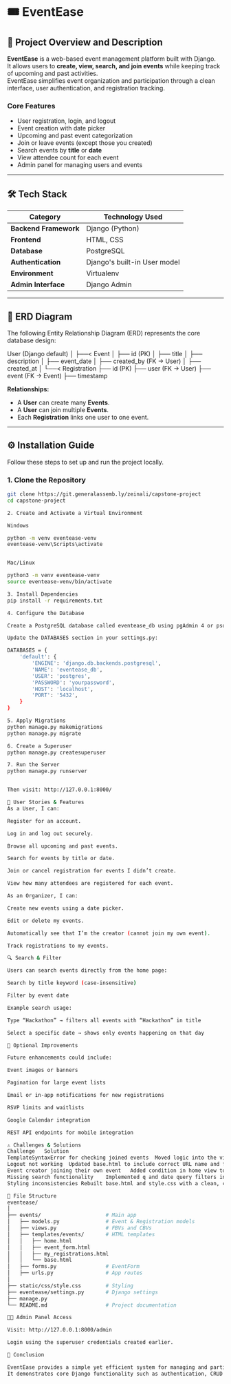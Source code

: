 # 🎟️ EventEase

## 🧩 Project Overview and Description

**EventEase** is a web-based event management platform built with Django.  
It allows users to **create, view, search, and join events** while keeping track of upcoming and past activities.  
EventEase simplifies event organization and participation through a clean interface, user authentication, and registration tracking.

### Core Features
- User registration, login, and logout
- Event creation with date picker
- Upcoming and past event categorization
- Join or leave events (except those you created)
- Search events by **title** or **date**
- View attendee count for each event
- Admin panel for managing users and events

---

## 🛠️ Tech Stack

| Category | Technology Used |
|-----------|----------------|
| **Backend Framework** | Django (Python) |
| **Frontend** | HTML, CSS |
| **Database** | PostgreSQL |
| **Authentication** | Django's built-in User model |
| **Environment** | Virtualenv |
| **Admin Interface** | Django Admin |

---

## 🧱 ERD Diagram

The following Entity Relationship Diagram (ERD) represents the core database design:

User (Django default)
│
├──< Event
│ ├── id (PK)
│ ├── title
│ ├── description
│ ├── event_date
│ ├── created_by (FK → User)
│ ├── created_at
│
└──< Registration
├── id (PK)
├── user (FK → User)
├── event (FK → Event)
├── timestamp


**Relationships:**
- A **User** can create many **Events**.
- A **User** can join multiple **Events**.
- Each **Registration** links one user to one event.

---

## ⚙️ Installation Guide

Follow these steps to set up and run the project locally.

### 1. Clone the Repository
```bash
git clone https://git.generalassemb.ly/zeinali/capstone-project
cd capstone-project

2. Create and Activate a Virtual Environment

Windows

python -m venv eventease-venv
eventease-venv\Scripts\activate


Mac/Linux

python3 -m venv eventease-venv
source eventease-venv/bin/activate

3. Install Dependencies
pip install -r requirements.txt

4. Configure the Database

Create a PostgreSQL database called eventease_db using pgAdmin 4 or psql.

Update the DATABASES section in your settings.py:

DATABASES = {
    'default': {
        'ENGINE': 'django.db.backends.postgresql',
        'NAME': 'eventease_db',
        'USER': 'postgres',
        'PASSWORD': 'yourpassword',
        'HOST': 'localhost',
        'PORT': '5432',
    }
}

5. Apply Migrations
python manage.py makemigrations
python manage.py migrate

6. Create a Superuser
python manage.py createsuperuser

7. Run the Server
python manage.py runserver


Then visit: http://127.0.0.1:8000/

👥 User Stories & Features
As a User, I can:

Register for an account.

Log in and log out securely.

Browse all upcoming and past events.

Search for events by title or date.

Join or cancel registration for events I didn’t create.

View how many attendees are registered for each event.

As an Organizer, I can:

Create new events using a date picker.

Edit or delete my events.

Automatically see that I’m the creator (cannot join my own event).

Track registrations to my events.

🔍 Search & Filter

Users can search events directly from the home page:

Search by title keyword (case-insensitive)

Filter by event date

Example search usage:

Type “Hackathon” → filters all events with “Hackathon” in title

Select a specific date → shows only events happening on that day

🧩 Optional Improvements

Future enhancements could include:

Event images or banners

Pagination for large event lists

Email or in-app notifications for new registrations

RSVP limits and waitlists

Google Calendar integration

REST API endpoints for mobile integration

⚠️ Challenges & Solutions
Challenge	Solution
TemplateSyntaxError for checking joined events	Moved logic into the view instead of the template
Logout not working	Updated base.html to include correct URL name and form method
Event creator joining their own event	Added condition in home view to hide “Join” button for event creator
Missing search functionality	Implemented q and date query filters in the view
Styling inconsistencies	Rebuilt base.html and style.css with a clean, consistent layout

🧭 File Structure
eventease/
│
├── events/                     # Main app
│   ├── models.py               # Event & Registration models
│   ├── views.py                # FBVs and CBVs
│   ├── templates/events/       # HTML templates
│   │   ├── home.html
│   │   ├── event_form.html
│   │   ├── my_registrations.html
│   │   └── base.html
│   ├── forms.py                # EventForm
│   ├── urls.py                 # App routes
│
├── static/css/style.css        # Styling
├── eventease/settings.py       # Django settings
├── manage.py
└── README.md                   # Project documentation

🧑‍💻 Admin Panel Access

Visit: http://127.0.0.1:8000/admin

Login using the superuser credentials created earlier.

🏁 Conclusion

EventEase provides a simple yet efficient system for managing and participating in events.
It demonstrates core Django functionality such as authentication, CRUD operations, and relational data modeling — making it an ideal base for expanding into a full-featured event management platform.